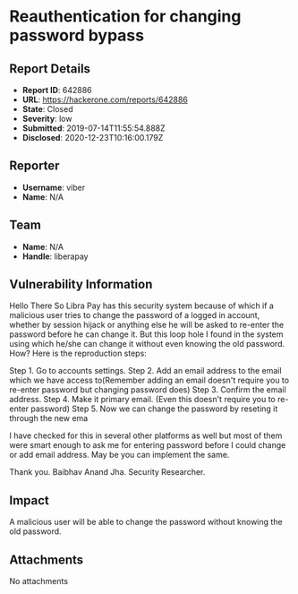 # Reauthentication for changing password bypass

## Report Details
- **Report ID**: 642886
- **URL**: https://hackerone.com/reports/642886
- **State**: Closed
- **Severity**: low
- **Submitted**: 2019-07-14T11:55:54.888Z
- **Disclosed**: 2020-12-23T10:16:00.179Z

## Reporter
- **Username**: viber
- **Name**: N/A

## Team
- **Name**: N/A
- **Handle**: liberapay

## Vulnerability Information
Hello There
So Libra Pay has this security system because of which if a malicious user tries to change the password of a logged in account, whether by session hijack or anything else he will be asked to re-enter the password before he can change it. 
But this loop hole I found in the system using which he/she can change it without even knowing the old password. How? 
Here is the reproduction steps:

Step 1. Go to accounts settings. 
Step 2. Add an email address to the email which we have access to(Remember adding an email doesn't require you to re-enter password but changing password does) 
Step 3. Confirm the email address. 
Step 4. Make it primary email. (Even this doesn't require you to re-enter password)
Step 5. Now we can change the password by reseting it through the new ema

I have checked for this in several other platforms as well but most of them were smart enough to ask me for entering password before I could change or add email address. May be you can implement the same.

Thank you.
Baibhav Anand Jha.
Security Researcher.

## Impact

A malicious user will be able to change the password without knowing the old password.

## Attachments
No attachments
